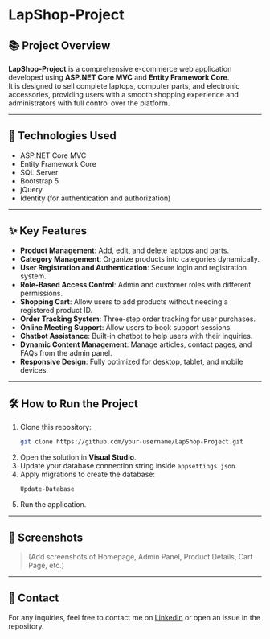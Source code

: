 

# LapShop-Project

## 📚 Project Overview
**LapShop-Project** is a comprehensive e-commerce web application developed using **ASP.NET Core MVC** and **Entity Framework Core**.  
It is designed to sell complete laptops, computer parts, and electronic accessories, providing users with a smooth shopping experience and administrators with full control over the platform.

---

## 🚀 Technologies Used
- ASP.NET Core MVC
- Entity Framework Core
- SQL Server
- Bootstrap 5
- jQuery
- Identity (for authentication and authorization)

---

## ✨ Key Features
- **Product Management**: Add, edit, and delete laptops and parts.
- **Category Management**: Organize products into categories dynamically.
- **User Registration and Authentication**: Secure login and registration system.
- **Role-Based Access Control**: Admin and customer roles with different permissions.
- **Shopping Cart**: Allow users to add products without needing a registered product ID.
- **Order Tracking System**: Three-step order tracking for user purchases.
- **Online Meeting Support**: Allow users to book support sessions.
- **Chatbot Assistance**: Built-in chatbot to help users with their inquiries.
- **Dynamic Content Management**: Manage articles, contact pages, and FAQs from the admin panel.
- **Responsive Design**: Fully optimized for desktop, tablet, and mobile devices.

---

## 🛠️ How to Run the Project
1. Clone this repository:
   ```bash
   git clone https://github.com/your-username/LapShop-Project.git
   ```
2. Open the solution in **Visual Studio**.
3. Update your database connection string inside `appsettings.json`.
4. Apply migrations to create the database:
   ```bash
   Update-Database
   ```
5. Run the application.

---

## 📸 Screenshots
> (Add screenshots of Homepage, Admin Panel, Product Details, Cart Page, etc.)

---

## 📩 Contact
For any inquiries, feel free to contact me on [LinkedIn](https://www.linkedin.com/) or open an issue in the repository.
